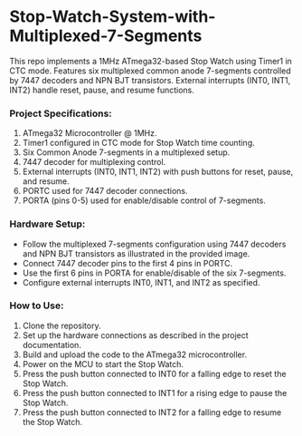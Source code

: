 # Stop-Watch-System-with-Multiplexed-7-Segments
This repo implements a 1MHz ATmega32-based Stop Watch using Timer1 in CTC mode. Features six multiplexed common anode 7-segments controlled by 7447 decoders and NPN BJT transistors. External interrupts (INT0, INT1, INT2) handle reset, pause, and resume functions.

### Project Specifications:
1. ATmega32 Microcontroller @ 1MHz.
2. Timer1 configured in CTC mode for Stop Watch time counting.
3. Six Common Anode 7-segments in a multiplexed setup.
4. 7447 decoder for multiplexing control.
5. External interrupts (INT0, INT1, INT2) with push buttons for reset, pause, and resume.
6. PORTC used for 7447 decoder connections.
7. PORTA (pins 0-5) used for enable/disable control of 7-segments.

### Hardware Setup:
- Follow the multiplexed 7-segments configuration using 7447 decoders and NPN BJT transistors as illustrated in the provided image.
- Connect 7447 decoder pins to the first 4 pins in PORTC.
- Use the first 6 pins in PORTA for enable/disable of the six 7-segments.
- Configure external interrupts INT0, INT1, and INT2 as specified.

### How to Use:
1. Clone the repository.
2. Set up the hardware connections as described in the project documentation.
3. Build and upload the code to the ATmega32 microcontroller.
4. Power on the MCU to start the Stop Watch.
5. Press the push button connected to INT0 for a falling edge to reset the Stop Watch.
6. Press the push button connected to INT1 for a rising edge to pause the Stop Watch.
7. Press the push button connected to INT2 for a falling edge to resume the Stop Watch.
